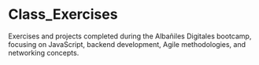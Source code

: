 # Class_Exercises
Exercises and projects completed during the Albañiles Digitales bootcamp, focusing on JavaScript, backend development, Agile methodologies, and networking concepts.
